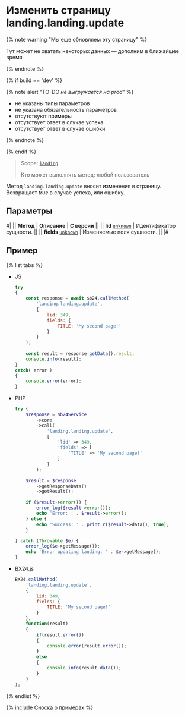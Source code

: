 # Изменить страницу landing.landing.update

{% note warning "Мы еще обновляем эту страницу" %}

Тут может не хватать некоторых данных — дополним в ближайшее время

{% endnote %}

{% if build == 'dev' %}

{% note alert "TO-DO _не выгружается на prod_" %}

- не указаны типы параметров
- не указана обязательность параметров
- отсутствуют примеры
- отсутствует ответ в случае успеха
- отсутствует ответ в случае ошибки

{% endnote %}

{% endif %}

> Scope: [`landing`](../../../scopes/permissions.md)
>
> Кто может выполнять метод: любой пользователь

Метод `landing.landing.update` вносит изменения в страницу. Возвращает *true* в случае успеха, или ошибку.

## Параметры

#|
|| **Метод** | **Описание** | **С версии** ||
|| **lid**
[`unknown`](../../../data-types.md) | Идентификатор сущности. ||
|| **fields**
[`unknown`](../../../data-types.md) | Изменяемые поля сущности. ||
|#

## Пример

{% list tabs %}

- JS


    ```js
    try
    {
    	const response = await $b24.callMethod(
    		'landing.landing.update',
    		{
    			lid: 349,
    			fields: {
    				TITLE: 'My second page!'
    			}
    		}
    	);
    	
    	const result = response.getData().result;
    	console.info(result);
    }
    catch( error )
    {
    	console.error(error);
    }
    ```

- PHP


    ```php
    try {
        $response = $b24Service
            ->core
            ->call(
                'landing.landing.update',
                [
                    'lid' => 349,
                    'fields' => [
                        'TITLE' => 'My second page!'
                    ]
                ]
            );
    
        $result = $response
            ->getResponseData()
            ->getResult();
    
        if ($result->error()) {
            error_log($result->error());
            echo 'Error: ' . $result->error();
        } else {
            echo 'Success: ' . print_r($result->data(), true);
        }
    
    } catch (Throwable $e) {
        error_log($e->getMessage());
        echo 'Error updating landing: ' . $e->getMessage();
    }
    ```

- BX24.js

    ```js
    BX24.callMethod(
        'landing.landing.update',
        {
            lid: 349,
            fields: {
                TITLE: 'My second page!'
            }
        },
        function(result)
        {
            if(result.error())
            {
                console.error(result.error());
            }
            else
            {
                console.info(result.data());
            }
        }
    );
    ```

{% endlist %}

{% include [Сноска о примерах](../../../../_includes/examples.md) %}